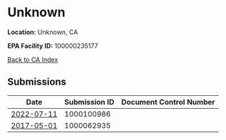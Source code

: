 # Unknown

**Location:** Unknown, CA

**EPA Facility ID:** 100000235177

[Back to CA Index](../../index.md)

## Submissions

| Date | Submission ID | Document Control Number |
|------|--------------|-------------------------|
| [2022-07-11](submissions/1000100986.md) | 1000100986 |  |
| [2017-05-01](submissions/1000062935.md) | 1000062935 |  |
